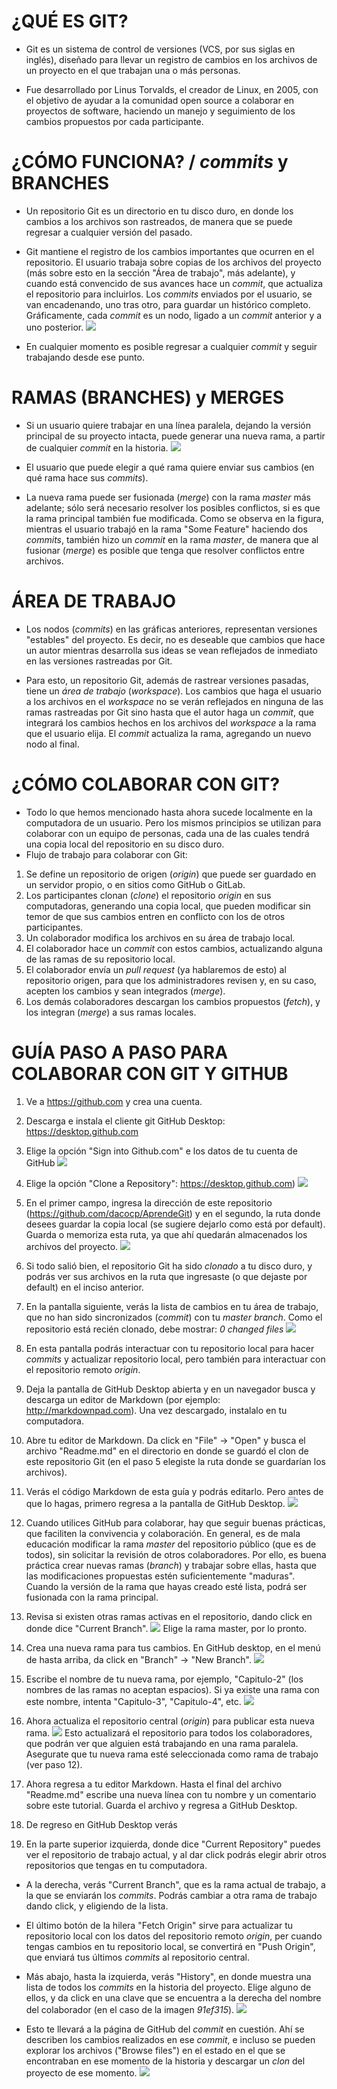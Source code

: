 # ¿QUÉ ES GIT?
- Git es un sistema de control de versiones (VCS, por sus siglas en inglés), diseñado para llevar un registro de cambios en los archivos de un proyecto en el que trabajan una o más personas.

- Fue desarrollado por Linus Torvalds, el creador de Linux, en 2005, con el objetivo de ayudar a la comunidad open source a colaborar en proyectos de software, haciendo un manejo y seguimiento de los cambios propuestos por cada participante.

# ¿CÓMO FUNCIONA? / _commits_ y BRANCHES
- Un repositorio Git es un directorio en tu disco duro, en donde los cambios a los archivos son rastreados, de manera que se puede regresar a cualquier versión del pasado.

- Git mantiene el registro de los cambios importantes que ocurren en el repositorio. El usuario trabaja sobre copias de los archivos del proyecto (más sobre esto en la sección "Área de trabajo", más adelante), y cuando está convencido de sus avances hace un _commit_, que actualiza el repositorio para incluirlos. Los _commits_ enviados por el usuario, se van encadenando, uno tras otro, para guardar un histórico completo. Gráficamente, cada _commit_ es un nodo, ligado a un _commit_ anterior y a uno posterior.
![](imagenes/master_branch.png)

- En cualquier momento es posible regresar a cualquier _commit_ y seguir trabajando desde ese punto.

# RAMAS (BRANCHES) y MERGES
- Si un usuario quiere trabajar en una línea paralela, dejando la versión principal de su proyecto intacta, puede generar una nueva rama, a partir de cualquier _commit_ en la historia.
![](imagenes/branches.png)

- El usuario que puede elegir a qué rama quiere enviar sus cambios (en qué rama hace sus _commits_).
- La nueva rama puede ser fusionada (_merge_) con la rama _master_ más adelante; sólo será necesario resolver los posibles conflictos, si es que la rama principal también fue modificada. Como se observa en la figura, mientras el usuario trabajó en la rama "Some Feature" haciendo dos _commits_, también hizo un _commit_ en la rama _master_, de manera que al fusionar (_merge_) es posible que tenga que resolver conflictos entre archivos.

# ÁREA DE TRABAJO
- Los nodos (_commits_) en las gráficas anteriores, representan versiones "estables" del proyecto. Es decir, no es deseable que cambios que hace un autor mientras desarrolla sus ideas se vean reflejados de inmediato en las versiones rastreadas por Git.

- Para esto, un repositorio Git, además de rastrear versiones pasadas, tiene un _área de trabajo_ (_workspace_). Los cambios que haga el usuario a los archivos en el _workspace_ no se verán reflejados en ninguna de las ramas rastreadas por Git sino hasta que el autor haga un _commit_, que integrará los cambios hechos en los archivos del _workspace_ a la rama que el usuario elija. El _commit_ actualiza la rama, agregando un nuevo nodo al final.

# ¿CÓMO COLABORAR CON GIT?
- Todo lo que hemos mencionado hasta ahora sucede localmente en la computadora de un usuario. Pero los mismos principios se utilizan para colaborar con un equipo de personas, cada una de las cuales tendrá una copia local del repositorio en su disco duro.
- Flujo de trabajo para colaborar con Git:
 1. Se define un repositorio de origen (_origin_) que puede ser guardado en un servidor propio, o en sitios como GitHub o GitLab.
 2. Los participantes clonan (_clone_) el repositorio _origin_ en sus computadoras, generando una copia local, que pueden modificar sin temor de que sus cambios entren en conflicto con los de otros participantes.
 3. Un colaborador modifica los archivos en su área de trabajo local.
 4. El colaborador hace un _commit_ con estos cambios, actualizando alguna de las ramas de su repositorio local.
 5. El colaborador envía un _pull request_ (ya hablaremos de esto) al repositorio origen, para que los administradores revisen y, en su caso, acepten los cambios y sean integrados (_merge_).
 6. Los demás colaboradores descargan los cambios propuestos (_fetch_), y los integran (_merge_) a sus ramas locales.

# GUÍA PASO A PASO PARA COLABORAR CON GIT Y GITHUB

1. Ve a https://github.com y crea una cuenta.

2. Descarga e instala el cliente git GitHub Desktop:
   https://desktop.github.com

3. Elige la opción "Sign into Github.com" e los datos de tu cuenta de GitHub
![](imagenes/GitHub_desktop_login.png)

4. Elige la opción "Clone a Repository":
https://desktop.github.com)
![](imagenes/GitHub_desktop_clone_1.png)

5. En el primer campo, ingresa la dirección de este repositorio (https://github.com/dacocp/AprendeGit) y en el segundo, la ruta donde desees guardar la copia local (se sugiere dejarlo como está por default). Guarda o memoriza esta ruta, ya que ahí quedarán almacenados los archivos del proyecto.
![](imagenes/GitHub_desktop_clone_2.png)

6. Si todo salió bien, el repositorio Git ha sido _clonado_ a tu disco duro, y podrás ver sus archivos en la ruta que ingresaste (o que dejaste por default) en el inciso anterior.

7. En la pantalla siguiente, verás  la lista de cambios en tu área de trabajo, que no han sido sincronizados (_commit_) con tu _master branch_. Como el repositorio está recién clonado, debe mostrar: _0 changed files_
![](imagenes/GitHub_desktop_pantalla_inicio.png)

8. En esta pantalla podrás interactuar con tu repositorio local para hacer _commits_ y actualizar repositorio local, pero también para interactuar con el repositorio remoto _origin_.

9. Deja la pantalla de GitHub Desktop abierta y en un navegador busca y descarga un editor de Markdown (por ejemplo: http://markdownpad.com). Una vez descargado, instalalo en tu computadora.

10. Abre tu editor de Markdown. Da click en "File" -> "Open" y busca el archivo "Readme.md" en el directorio en donde se guardó el clon de este repositorio Git (en el paso 5 elegiste la ruta donde se guardarían los archivos).

11. Verás el código Markdown de esta guía y podrás editarlo. Pero antes de que lo hagas, primero regresa a la pantalla de GitHub Desktop.
![](imagenes/GitHub_desktop_pantalla_inicio.png)

12. Cuando utilices GitHub para colaborar, hay que seguir buenas prácticas, que faciliten la convivencia y colaboración. En general, es de mala educación modificar la rama _master_ del repositorio público (que es de todos), sin solicitar la revisión de otros colaboradores. Por ello, es buena práctica crear nuevas ramas (_branch_) y trabajar sobre ellas, hasta que las modificaciones propuestas estén suficientemente "maduras". Cuando la versión de la rama que hayas creado esté lista, podrá ser fusionada con la rama principal.

12. Revisa si existen otras ramas activas en el repositorio, dando click en donde dice "Current Branch".
![](imagenes/GitHub_desktop_branches.png)
Elige la rama master, por lo pronto.

13. Crea una nueva rama para tus cambios. En GitHub desktop, en el menú de hasta arriba, da click en "Branch" -> "New Branch".
![](imagenes/GitHub_desktop_new_branch.png)

14. Escribe el nombre de tu nueva rama, por ejemplo, "Capitulo-2" (los nombres de las ramas no aceptan espacios). Si ya existe una rama con este nombre, intenta "Capitulo-3", "Capitulo-4", etc.
![](imagenes/GitHub_desktop_create_branch.png)

15. Ahora actualiza el repositorio central (_origin_) para publicar esta nueva rama.
![](imagenes/GitHub_desktop_push_branch.png)
Esto actualizará el repositorio para todos los colaboradores, que podrán ver que alguien está trabajando en una rama paralela.
Asegurate que tu nueva rama esté seleccionada como rama de trabajo (ver paso 12).

16. Ahora regresa a tu editor Markdown. Hasta el final del archivo "Readme.md" escribe una nueva línea con tu nombre y un comentario sobre este tutorial.
Guarda el archivo y regresa a GitHub Desktop.

17. De regreso en GitHub Desktop verás

11. En la parte superior izquierda, donde dice "Current Repository" puedes ver el repositorio de trabajo actual, y al dar click podrás elegir abrir otros repositorios que tengas en tu computadora.

- A la derecha, verás "Current Branch", que es la rama actual de trabajo, a la que se enviarán los _commits_. Podrás cambiar a otra rama de trabajo dando click, y eligiendo de la lista.

- El último botón de la hilera "Fetch Origin" sirve para actualizar tu repositorio local con los datos del repositorio remoto _origin_, per cuando tengas cambios en tu repositorio local, se convertirá en "Push Origin", que enviará tus últimos _commits_ al repositorio central.

- Más abajo, hasta la izquierda, verás "History", en donde muestra una lista de todos los _commits_ en la historia del proyecto. Elige alguno de ellos, y da click en una clave que se encuentra a la derecha del nombre del colaborador (en el caso de la imagen _91ef315_).
![](imagenes/GitHub_desktop_history.png)

- Esto te llevará a la página de GitHub del _commit_ en cuestión. Ahí se describen los cambios realizados en ese _commit_, e incluso se pueden explorar los archivos ("Browse files") en el estado en el que se encontraban en ese momento de la historia y descargar un _clon_ del proyecto de ese momento.
![](imagenes/GitHub_browse_files.png)
